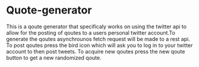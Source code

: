 # Quote-generator
This is a qoute generator that specificaly works on using the twitter api to allow for the posting of qoutes to a users personal twitter account.To generate the qoutes asynchrounos fetch request will be made to a rest api. To post qoutes press the bird icon which will ask you to log in to your twitter account to then post tweets. To acquire new qoutes press the new qoute button to get a new randomized qoute.
